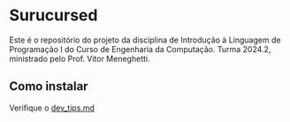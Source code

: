 # Surucursed

Este é o repositório do projeto da disciplina de Introdução à
  Linguagem de Programação I do Curso de Engenharia da Computação.
  Turma 2024.2, ministrado pelo Prof. Vitor Meneghetti.

## Como instalar

Verifique o [dev_tips.md](./dev_tips.md)

